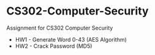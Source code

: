 # CS302-Computer-Security
Assignment for CS302 Computer Security 
  * HW1 - Generate Word 0-43 (AES Algorithm) 
  * HW2 - Crack Password (MD5)
